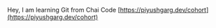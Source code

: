 Hey, I am learning Git from Chai Code [https://piyushgarg.dev/cohort](https://piyushgarg.dev/cohort)
